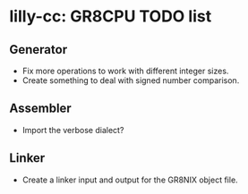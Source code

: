 # lilly-cc: GR8CPU TODO list

## Generator
- Fix more operations to work with different integer sizes.
- Create something to deal with signed number comparison.

## Assembler
- Import the verbose dialect?

## Linker
- Create a linker input and output for the GR8NIX object file.
